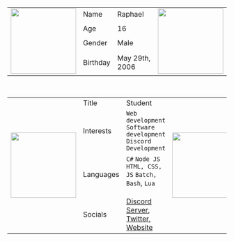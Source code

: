 <table align="center">
  <tr>
  <td rowspan="4"><img src="https://i.pinimg.com/originals/45/08/73/450873b27b506c5e1abd2f45d46f2ea3.gif" width="150" height="150"></td>
    <td>Name</td>
    <td>Raphael</td>
    <td rowspan="4"><img src="https://i.pinimg.com/originals/10/e6/59/10e6591f0ec9515b71c10af42c3d9d95.gif" width="150" height="150"></td>
  </tr>
  <tr>
    <td>Age</td>
    <td>16</td>
  </tr>
  <tr>
    <td>Gender</td>
    <td>Male</td>
  </tr>
  <tr>
    <td>Birthday</td>
    <td>May 29th, 2006</td>
  </tr>
</table>
<br>
<table align="center">
  <tr>
    <td rowspan="4"><img src="https://i.pinimg.com/originals/5a/cc/f9/5accf9de526481c45c7d52120b697f03.gif" width="150" height="150"></td>
    <td>Title</td>
    <td>Student</td>
    <td rowspan="4"><img src="https://i.pinimg.com/originals/f1/04/ca/f104ca9dc7a7626ca4e587792da17554.gif" width="150" height="150"></td>
  </tr>
  <tr>
    <td>Interests</td>
    <td><code>Web development</code> <code>Software development</code> <code>Discord Development</code></td>
  </tr>
  <tr>
    <td>Languages</td>
    <td><code>C#</code> <code>Node JS</code> <code>HTML, CSS, JS</code> <code>Batch, Bash</code>, <code>Lua</code</td>
  </tr>
  <tr>
    <td>Socials</td>
    <td><a href="https://dsc.gg/raphy">Discord Server</a>, <a href="https://twitter.com/@RaphDevelops">Twitter</a>, <a href="https://raph-a-dev.ml">Website</a></td>
  </tr>
</table>
